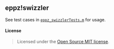## eppz!swizzler

See test cases in [`eppz_swizzlerTests.m`](https://github.com/eppz/eppz-swizzler/blob/master/eppz!swizzlerTests/eppz_swizzlerTests.m) for usage.

#### License
> Licensed under the [Open Source MIT license](http://en.wikipedia.org/wiki/MIT_License).